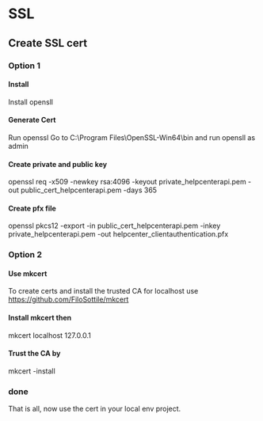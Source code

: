 # SSL

## Create SSL cert
### Option 1
#### Install
Install opensll

#### Generate Cert
Run openssl
Go to C:\Program Files\OpenSSL-Win64\bin and run opensll as admin

#### Create private and public key
openssl req -x509 -newkey rsa:4096 -keyout private_helpcenterapi.pem -out public_cert_helpcenterapi.pem -days 365

#### Create pfx file
openssl pkcs12 -export -in public_cert_helpcenterapi.pem -inkey private_helpcenterapi.pem -out helpcenter_clientauthentication.pfx

### Option 2
#### Use mkcert
To create certs and install the trusted CA for localhost use https://github.com/FiloSottile/mkcert 

#### Install mkcert then
mkcert localhost 127.0.0.1

#### Trust the CA by
mkcert -install

### done
That is all, now use the cert in your local env project.